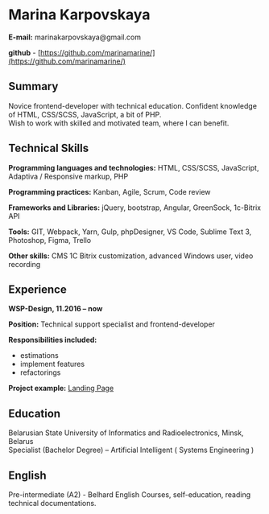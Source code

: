 
# Marina‌ ‌Karpovskaya‌ ‌

**E-mail‌:‌** ‌marinakarpovskaya‌@gmail.com‌

**github‌** ‌-‌ [‌‌https://github.com/marinamarine/‌‌‌](https://github.com/marinamarine/‌) ‌


## Summary‌

Novice‌ ‌frontend-developer‌ ‌with‌ ‌technical‌ ‌education.‌ ‌Confident‌ ‌knowledge‌ ‌of‌ ‌HTML,‌ ‌CSS/SCSS,‌ ‌JavaScript,‌ ‌a‌ ‌bit‌ ‌of‌ ‌PHP.‌‌  
Wish‌ ‌to‌ ‌work‌ ‌with‌ ‌skilled‌ ‌and‌ ‌motivated‌ ‌team,‌ ‌where‌ ‌I‌ ‌can‌ ‌benefit.‌


## Technical‌ ‌Skills‌ ‌

**Programming‌ ‌languages‌ ‌and‌ ‌technologies:‌‌** ‌HTML,‌ ‌CSS/SCSS,‌ ‌JavaScript,‌ ‌Adaptiva‌ ‌/‌ ‌Responsive‌ ‌markup,‌ ‌PHP‌

**Programming‌ ‌practices:‌‌** ‌Kanban,‌ ‌Agile,‌ ‌Scrum,‌ ‌Code‌ ‌review‌

**Frameworks‌ ‌and‌ ‌Libraries:‌‌** ‌jQuery,‌ ‌bootstrap,‌ ‌Angular,‌ ‌GreenSock,‌ ‌1c-Bitrix‌ ‌API‌

**Tools:‌‌** ‌GIT‌,‌‌ ‌Webpack,‌  ‌Yarn,‌ ‌Gulp,‌ ‌phpDesigner,‌ ‌VS‌ ‌Code,‌ ‌Sublime‌ ‌Text‌ ‌3,‌ ‌Photoshop,‌ ‌Figma,‌ ‌Trello‌

**Other‌ ‌skills:‌**‌ ‌CMS‌ ‌1С‌ ‌Bitrix‌ ‌customization,‌ ‌advanced‌ ‌Windows‌ ‌user,‌ ‌video‌ ‌recording‌


## Experience‌ ‌

**WSP-Design,‌ ‌11.2016‌ ‌–‌ ‌now‌**

**Position:‌‌** ‌Technical‌ ‌support‌ ‌specialist‌ ‌and‌ ‌frontend-developer‌

**Responsibilities‌ ‌included:‌**‌
* estimations‌ ‌
* implement‌ ‌features‌ ‌
* refactorings‌ ‌

**Project example:‌** ‌‌[Landing‌ ‌Page‌](https://langery.ru/opt/‌) ‌


## Education‌ ‌

Belarusian‌ ‌State‌ ‌University‌ ‌of‌ ‌Informatics‌ ‌and‌ ‌Radioelectronics,‌ ‌Minsk,‌ ‌Belarus‌  
Specialist‌ ‌(Bachelor‌ ‌Degree)‌ ‌–‌ ‌Artificial‌ ‌Intelligent‌ ‌(‌ ‌Systems‌ ‌Engineering‌ ‌)‌ ‌


## English‌ ‌

Pre-intermediate‌ ‌(A2)‌ ‌-‌ ‌Belhard‌ ‌English‌ ‌Courses,‌ ‌self-education,‌ ‌reading‌ ‌technical‌ ‌documentations.‌ ‌
 ‌

 ‌
